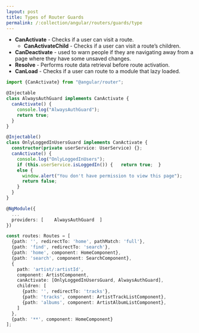 ```yaml
---
layout: post
title: Types of Router Guards
permalink: /:collection/angular/routers/guards/type
---
```


* **CanActivate** - Checks if a user can visit a route.
  - **CanActivateChild** - Checks if a user can visit a route’s children.
* **CanDeactivate** - used to warn people if they are navigating away from a page where they have some unsaved changes.
* **Resolve** - Performs route data retrieval before route activation.
* **CanLoad** - Checks if a user can route to a module that lazy loaded.

```ts
import {CanActivate} from "@angular/router";

@Injectable
class AlwaysAuthGuard implements CanActivate {
  canActivate() {
    console.log("AlwaysAuthGuard");
    return true;
  }
}

@Injectable()
class OnlyLoggedInUsersGuard implements CanActivate {
  constructor(private userService: UserService) {};
  canActivate() {
    console.log("OnlyLoggedInUsers");
    if (this.userService.isLoggedIn()) {   return true;  } 
    else {
      window.alert("You don't have permission to view this page");
      return false;
    }
  }
}
```
```ts
@NgModule({
  ...
  providers: [    AlwaysAuthGuard  ]
})
```
```ts
const routes: Routes = [
  {path: '', redirectTo: 'home', pathMatch: 'full'},
  {path: 'find', redirectTo: 'search'},
  {path: 'home', component: HomeComponent},
  {path: 'search', component: SearchComponent},
  {
    path: 'artist/:artistId',
    component: ArtistComponent,
    canActivate: [OnlyLoggedInUsersGuard, AlwaysAuthGuard],
    children: [
      {path: '', redirectTo: 'tracks'},
      {path: 'tracks', component: ArtistTrackListComponent},
      {path: 'albums', component: ArtistAlbumListComponent},
    ]
  },
  {path: '**', component: HomeComponent}
];
```

